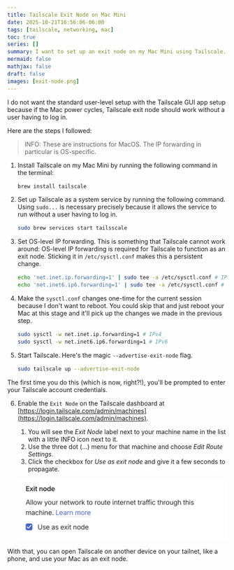```yaml
---
title: Tailscale Exit Node on Mac Mini
date: 2025-10-21T16:56:06-06:00
tags: [tailscale, networking, mac]
toc: true
series: []
summary: I want to set up an exit node on my Mac Mini using Tailscale. That way I can watch movies from anywhere and print stuff without being at home.
mermaid: false
mathjax: false
draft: false
images: [exit-node.png]
---
```


I do not want the standard user-level setup with the Tailscale GUI app setup because if the Mac power cycles, Tailscale exit node should work without a user having to log in.

Here are the steps I followed:

> INFO: These are instructions for MacOS.
> The IP forwarding in particular is OS-specific.

1. Install Tailscale on my Mac Mini by running the following command in the terminal:

    ```sh
    brew install tailscale
    ```

2. Set up Tailscale as a system service by running the following command.
  Using `sudo...` is necessary precisely because it allows the service to run without a user having to log in.

    ```sh
    sudo brew services start tailsscale
    ```

3. Set OS-level IP forwarding.
   This is something that Tailscale cannot work around: OS-level IP forwarding is required for Tailscale to function as an exit node.
   Sticking it in `/etc/sysctl.conf` makes this a persistent change.

    ```sh
    echo 'net.inet.ip.forwarding=1' | sudo tee -a /etc/sysctl.conf # IPv4
    echo 'net.inet6.ip6.forwarding=1' | sudo tee -a /etc/sysctl.conf # IPv6
    ```

4. Make the `sysctl.conf` changes one-time for the current session because I don't want to reboot.
  You could skip that and just reboot your Mac at this stage and it'll pick up the changes we made in the previous step.

    ```sh
    sudo sysctl -w net.inet.ip.forwarding=1 # IPv4
    sudo sysctl -w net.inet6.ip6.forwarding=1 # IPv6
    ```
5. Start Tailscale. Here's the magic `--advertise-exit-node` flag.

    ```sh
    sudo tailscale up --advertise-exit-node
    ```

  The first time you do this (which is now, right?!), you'll be prompted to enter your Tailscale account credentials.

6. Enable the `Exit Node` on the Tailscale dashboard at [https://login.tailscale.com/admin/machines](https://login.tailscale.com/admin/machines).

    1. You will see the _Exit Node_ label next to your machine name in the list with a little INFO icon next to it.
    2. Use the three dot (...) menu for that machine and choose _Edit Route Settings_.
    3. Click the checkbox for _Use as exit node_ and give it a few seconds to propagate.

    ![](exit-node.png)


With that, you can open Tailscale on another device on your tailnet, like a phone, and use your Mac as an exit node.
